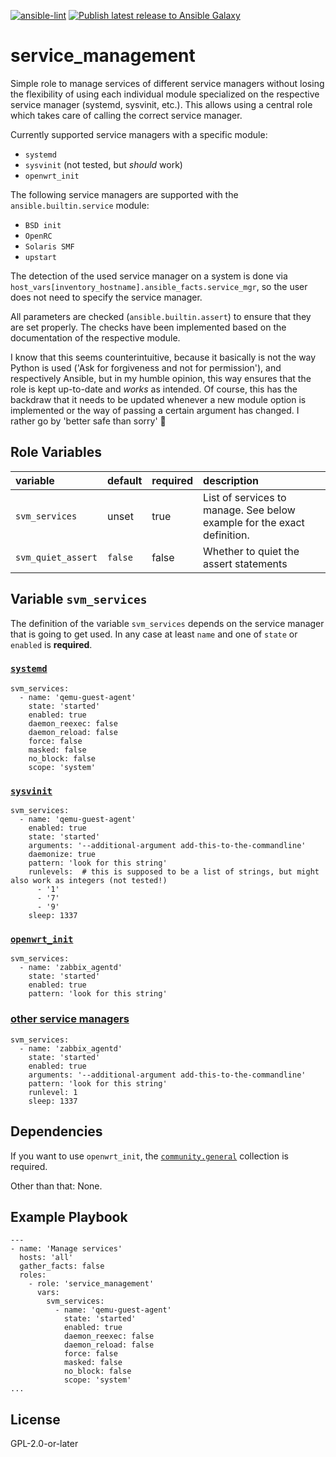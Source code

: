 [![ansible-lint](https://github.com/sscheib/ansible-role-service_management/actions/workflows/ansible-lint.yml/badge.svg?branch=main)](https://github.com/sscheib/ansible-role-service_management/actions/workflows/ansible-lint.yml) [![Publish latest release to Ansible Galaxy](https://github.com/sscheib/ansible-role-service_management/actions/workflows/ansible-galaxy.yml/badge.svg)](https://github.com/sscheib/ansible-role-service_management/actions/workflows/ansible-galaxy.yml)

service_management
=========
Simple role to manage services of different service managers without losing the flexibility of using each individual module specialized on the respective service
manager (systemd, sysvinit, etc.). This allows using a central role which takes care of calling the correct service manager.

Currently supported service managers with a specific module:
- `systemd`
- `sysvinit` (not tested, but *should* work)
- `openwrt_init`

The following service managers are supported with the `ansible.builtin.service` module:
- `BSD init`
- `OpenRC`
- `Solaris SMF`
- `upstart`

The detection of the used service manager on a system is done via `host_vars[inventory_hostname].ansible_facts.service_mgr`, so the user does not need to specify the
service manager.

All parameters are checked (`ansible.builtin.assert`) to ensure that they are set properly. The checks have been implemented based on the documentation of the respective
module.

I know that this seems counterintuitive, because it basically is not the way Python is used ('Ask for forgiveness and not for permission'), and respectively Ansible,
but in my humble opinion, this way ensures that the role is kept up-to-date and *works* as intended. Of course, this has the backdraw that it needs to be updated whenever a
new module option is implemented or the way of passing a certain argument has changed. I rather go by 'better safe than sorry' :slightly_smiling_face: 

Role Variables
--------------
| variable                                     | default                      | required | description                                                                    |
| :---------------------------------           | :--------------------------- | :------- | :----------------------------------------------------------------------------- |
| `svm_services`                               | unset                        | true     | List of services to manage. See below example for the exact definition.        |
| `svm_quiet_assert`                           | `false`                      | false    | Whether to quiet the assert statements                                         |

## Variable `svm_services`

The definition of the variable `svm_services` depends on the service manager that is going to get used. In any case at least `name` and one of `state` or `enabled` is
**required**.

### [`systemd`](https://docs.ansible.com/ansible/latest/collections/ansible/builtin/systemd_service_module.html#ansible-collections-ansible-builtin-systemd-service-module)
```
svm_services:
  - name: 'qemu-guest-agent'
    state: 'started'
    enabled: true
    daemon_reexec: false
    daemon_reload: false
    force: false
    masked: false
    no_block: false
    scope: 'system'
```

### [`sysvinit`](https://docs.ansible.com/ansible/latest/collections/ansible/builtin/sysvinit_module.html#ansible-collections-ansible-builtin-sysvinit-module)
```
svm_services:
  - name: 'qemu-guest-agent'
    enabled: true
    state: 'started'
    arguments: '--additional-argument add-this-to-the-commandline'
    daemonize: true
    pattern: 'look for this string'
    runlevels:  # this is supposed to be a list of strings, but might also work as integers (not tested!)
      - '1'
      - '7'
      - '9'
    sleep: 1337
```

### [`openwrt_init`](https://docs.ansible.com/ansible/latest/collections/community/general/openwrt_init_module.html)
```
svm_services:
  - name: 'zabbix_agentd'
    state: 'started'
    enabled: true
    pattern: 'look for this string'
```

### [other service managers](https://docs.ansible.com/ansible/latest/collections/community/general/openwrt_init_module.html)
```
svm_services:
  - name: 'zabbix_agentd'
    state: 'started'
    enabled: true
    arguments: '--additional-argument add-this-to-the-commandline'
    pattern: 'look for this string'
    runlevel: 1
    sleep: 1337
```

Dependencies
------------

If you want to use `openwrt_init`, the [`community.general`](https://github.com/ansible-collections/community.general) collection is required.

Other than that: None.

Example Playbook
----------------

```
---
- name: 'Manage services'
  hosts: 'all'
  gather_facts: false
  roles:
    - role: 'service_management'
      vars:
        svm_services:
          - name: 'qemu-guest-agent'
            state: 'started'
            enabled: true
            daemon_reexec: false
            daemon_reload: false
            force: false
            masked: false
            no_block: false
            scope: 'system'
...
```

License
-------

GPL-2.0-or-later
